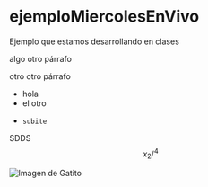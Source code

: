 # ejemploMiercolesEnVivo
Ejemplo que estamos desarrollando en clases

algo
otro párrafo 

otro otro párrafo 

* hola
* el otro
*     subite
SDDS 
$$x_{2}/^{4}$$

![Imagen de Gatito](https://encrypted-tbn1.gstatic.com/images?q=tbn:ANd9GcQd1kWKsODGmz1P44kiLTfpeIOkaemYITnaRVOZEn372xCyrpNoQQ_dMDAV4dWLpVTDFekNEtlkJaDnhlTzoQWdNg)
